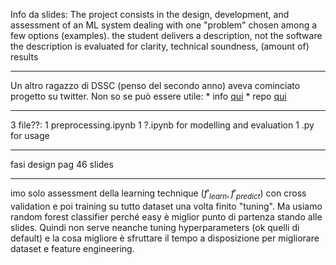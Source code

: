 Info da slides:
The project consists in the design, development, and assessment of an ML system dealing with one "problem" chosen among a few options (examples).
the student delivers a description, not the software
the description is evaluated for clarity, technical soundness, (amount of) results

---

Un altro ragazzo di DSSC (penso del secondo anno) aveva cominciato progetto su twitter. Non so se può essere utile:
    * info [qui](https://docs.google.com/document/d/12KHF62Q4d9CncrE5ZiuP6Bd91HJf8jwq8Y7btIzUmtA/edit)
    * repo [qui](https://github.com/mechanapoleon/TwitterSentimentAnalysis)

---

3 file??:
1 preprocessing.ipynb
1 ?.ipynb for modelling and evaluation
1 .py for usage

---

fasi design pag 46 slides

---

imo solo assessment della learning technique $(f'_{learn}, f'_{predict})$ con cross validation e poi training su tutto dataset una volta finito "tuning". Ma usiamo random forest classifier perché easy è miglior punto di partenza stando alle slides. Quindi non serve neanche tuning hyperparameters (ok quelli di default) e la cosa migliore è sfruttare il tempo a disposizione per migliorare dataset e feature engineering.
